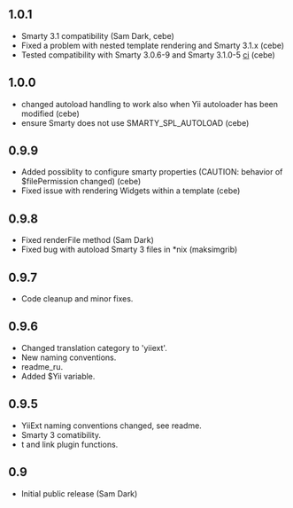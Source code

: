 1.0.1
-----
- Smarty 3.1 compatibility (Sam Dark, cebe)
- Fixed a problem with nested template rendering and Smarty 3.1.x (cebe)
- Tested compatibility with Smarty 3.0.6-9 and Smarty 3.1.0-5 [ci](http://yiiext.cebe.cc:8080/job/yiiext-smarty-renderer-phpunit/) (cebe)

1.0.0
-----
- changed autoload handling to work also when Yii autoloader has been modified (cebe)
- ensure Smarty does not use SMARTY_SPL_AUTOLOAD (cebe)

0.9.9
-----
- Added possiblity to configure smarty properties (CAUTION: behavior of $filePermission changed) (cebe)
- Fixed issue with rendering Widgets within a template (cebe)

0.9.8
-----
- Fixed renderFile method (Sam Dark)
- Fixed bug with autoload Smarty 3 files in *nix (maksimgrib)

0.9.7
-----
- Code cleanup and minor fixes.

0.9.6
-----
- Changed translation category to 'yiiext'.
- New naming conventions.
- readme_ru.
- Added $Yii variable.

0.9.5
-----
- YiiExt naming conventions changed, see readme.
- Smarty 3 comatibility.
- t and link plugin functions.

0.9
---
- Initial public release (Sam Dark)
